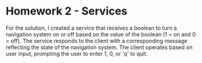 # Homework 2 - Services

For the solution, I created a service that receives a boolean to turn a navigation system on or off based on the value of the boolean (1 = on and 0 = off). The service responds to the client with a corresponding message reflecting the state of the navigation system. The client operates based on user input, prompting the user to enter 1, 0, or 'q' to quit.